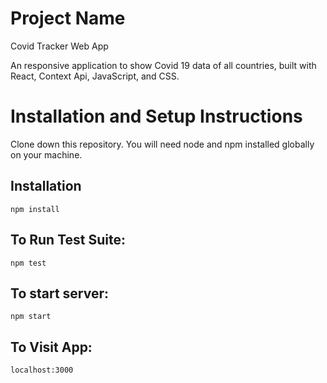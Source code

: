 # Project Name

Covid Tracker Web App

An responsive application to show Covid 19 data of all countries, built with React, Context Api, JavaScript, and CSS.

# Installation and Setup Instructions

Clone down this repository. You will need node and npm installed globally on your machine.

## Installation

```
npm install
```

## To Run Test Suite:

```
npm test
```

## To start server:

```
npm start
```

## To Visit App:

```
localhost:3000
```
